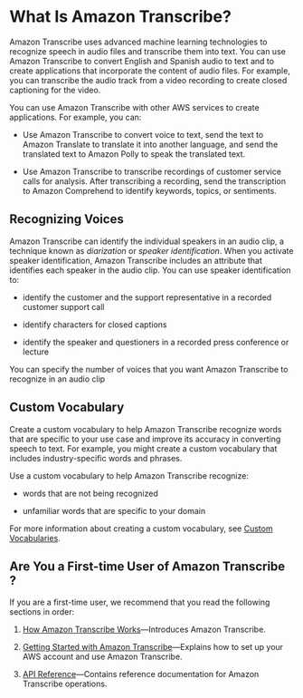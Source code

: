 # What Is Amazon Transcribe?<a name="what-is-transcribe"></a>

Amazon Transcribe uses advanced machine learning technologies to recognize speech in audio files and transcribe them into text\. You can use Amazon Transcribe to convert English and Spanish audio to text and to create applications that incorporate the content of audio files\. For example, you can transcribe the audio track from a video recording to create closed captioning for the video\.

You can use Amazon Transcribe with other AWS services to create applications\. For example, you can: 

+ Use Amazon Transcribe to convert voice to text, send the text to Amazon Translate to translate it into another language, and send the translated text to Amazon Polly to speak the translated text\.

+ Use Amazon Transcribe to transcribe recordings of customer service calls for analysis\. After transcribing a recording, send the transcription to Amazon Comprehend to identify keywords, topics, or sentiments\.

## Recognizing Voices<a name="what-speaker-recognition"></a>

Amazon Transcribe can identify the individual speakers in an audio clip, a technique known as *diarization* or *speaker identification*\. When you activate speaker identification, Amazon Transcribe includes an attribute that identifies each speaker in the audio clip\. You can use speaker identification to:

+ identify the customer and the support representative in a recorded customer support call

+ identify characters for closed captions

+ identify the speaker and questioners in a recorded press conference or lecture

You can specify the number of voices that you want Amazon Transcribe to recognize in an audio clip

## Custom Vocabulary<a name="what-custom-vocabulary"></a>

Create a custom vocabulary to help Amazon Transcribe recognize words that are specific to your use case and improve its accuracy in converting speech to text\. For example, you might create a custom vocabulary that includes industry\-specific words and phrases\. 

Use a custom vocabulary to help Amazon Transcribe recognize:

+ words that are not being recognized

+ unfamiliar words that are specific to your domain

For more information about creating a custom vocabulary, see [Custom Vocabularies](how-it-works.md#how-vocabulary)\.

## Are You a First\-time User of Amazon Transcribe ?<a name="first-time-user"></a>

If you are a first\-time user, we recommend that you read the following sections in order:

1. [How Amazon Transcribe Works](how-it-works.md)—Introduces Amazon Transcribe\.

1. [Getting Started with Amazon Transcribe](getting-started.md)—Explains how to set up your AWS account and use Amazon Transcribe\.

1.  [API Reference](API_Reference.md)—Contains reference documentation for Amazon Transcribe operations\.